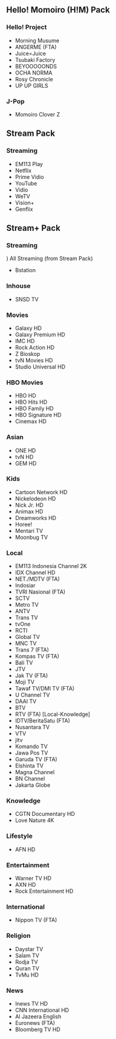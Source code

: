 ## Hello! Momoiro (H!M) Pack
### Hello! Project
* Morning Musume
* ANGERME (FTA)
* Juice=Juice
* Tsubaki Factory
* BEYOOOOONDS
* OCHA NORMA
* Rosy Chronicle
* UP UP GIRLS
### J-Pop
* Momoiro Clover Z
## Stream Pack
### Streaming
* EM113 Play
* Netflix
* Prime Vidio
* YouTube
* Vidio
* WeTV
* Vision+
* Genflix
## Stream+ Pack
### Streaming
) All Streaming (from Stream Pack)
* Bstation
### Inhouse
* SNSD TV
### Movies
* Galaxy HD
* Galaxy Premium HD
* IMC HD
* Rock Action HD
* Z Bioskop
* tvN Movies HD
* Studio Universal HD
### HBO Movies
* HBO HD
* HBO Hits HD
* HBO Family HD
* HBO Signature HD
* Cinemax HD
### Asian
* ONE HD
* tvN HD
* GEM HD
### Kids
* Cartoon Network HD
* Nickelodeon HD
* Nick Jr. HD
* Animax HD
* Dreamworks HD
* Horee!
* Mentari TV
* Moonbug TV
### Local
* EM113 Indonesia Channel 2K
* IDX Channel HD
* NET./MDTV (FTA)
* Indosiar
* TVRI Nasional (FTA)
* SCTV
* Metro TV
* ANTV
* Trans TV
* tvOne
* RCTI
* Global TV
* MNC TV
* Trans 7 (FTA)
* Kompas TV (FTA)
* Bali TV
* JTV
* Jak TV (FTA)
* Moji TV
* Tawaf TV/DMI TV (FTA)
* U Channel TV
* DAAI TV
* BTV
* RTV (FTA) \[Local-Knowledge\]
* IDTV/BeritaSatu (FTA)
* Nusantara TV
* VTV
* jitv
* Komando TV
* Jawa Pos TV
* Garuda TV (FTA)
* Elshinta TV
* Magna Channel
* BN Channel
* Jakarta Globe
### Knowledge
* CGTN Documentary HD
* Love Nature 4K
### Lifestyle
* AFN HD
### Entertainment
* Warner TV HD
* AXN HD
* Rock Entertainment HD
### International
* Nippon TV (FTA)
### Religion
* Daystar TV
* Salam TV
* Rodja TV
* Quran TV
* TvMu HD
### News
* Inews TV HD
* CNN International HD
* Al Jazeera English
* Euronews (FTA)
* Bloomberg TV HD
